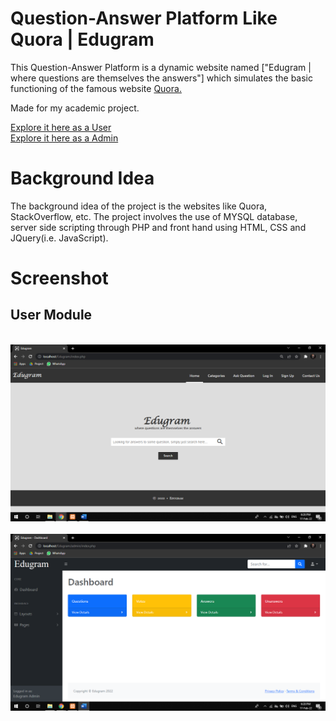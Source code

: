 # Question-Answer Platform Like Quora | Edugram
This Question-Answer Platform is a dynamic website named ["Edugram | where questions are themselves the answers"] which simulates the basic functioning of the famous website [Quora.](https://www.quora.com/)

Made for my academic project.

[Explore it here as a User](http://localhost/Edugram/index.php)<br>
[Explore it here as a Admin](http://localhost/Edugram/admin/index.php)

# Background Idea
The background idea of the project is the websites like Quora, StackOverflow, etc. The project involves the use of MYSQL database, server side scripting through PHP and front hand using HTML, CSS and JQuery(i.e. JavaScript).

# Screenshot
## User Module
<p align="center">
  <img src="https://github.com/palak2219/Edugram/blob/Edugram/images/user.png" alt="Screenshot"/> 
  <img src="https://github.com/palak2219/Edugram/blob/Edugram/admin/images/admin.png" alt="Screenshot"/>
</p>
